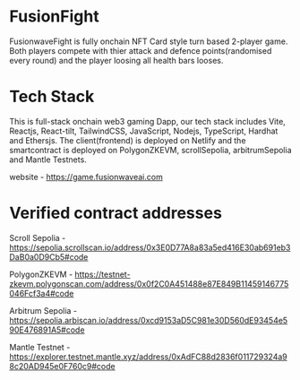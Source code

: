 # FusionFight

FusionwaveFight is fully onchain NFT Card style turn based 2-player game. Both players compete with thier attack and defence points(randomised every round) and the player loosing all health bars looses.

# Tech Stack

This is full-stack onchain web3 gaming Dapp, our tech stack includes Vite, Reactjs, React-tilt, TailwindCSS, JavaScript, Nodejs, TypeScript, Hardhat and Ethersjs. The client(frontend) is deployed on Netlify and the smartcontract is deployed on
PolygonZKEVM,
scrollSepolia,
arbitrumSepolia and
Mantle Testnets.

website - https://game.fusionwaveai.com

# Verified contract addresses

Scroll Sepolia - https://sepolia.scrollscan.io/address/0x3E0D77A8a83a5ed416E30ab691eb3DaB0a0D9Cb5#code

PolygonZKEVM - https://testnet-zkevm.polygonscan.com/address/0x0f2C0A451488e87E849B11459146775046Fcf3a4#code

Arbitrum Sepolia - https://sepolia.arbiscan.io/address/0xcd9153aD5C981e30D560dE93454e590E476891A5#code

Mantle Testnet - https://explorer.testnet.mantle.xyz/address/0xAdFC88d2836f011729324a98c20AD945e0F760c9#code
